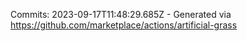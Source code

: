 Commits: 2023-09-17T11:48:29.685Z - Generated via https://github.com/marketplace/actions/artificial-grass
<br>
